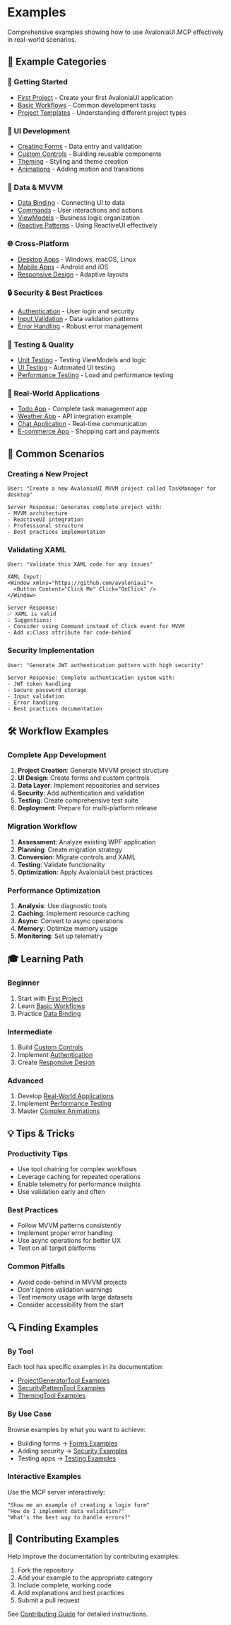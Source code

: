 # Examples

Comprehensive examples showing how to use AvaloniaUI.MCP effectively in real-world scenarios.

## 📁 Example Categories

### 🚀 Getting Started
- [First Project](./getting-started/first-project.md) - Create your first AvaloniaUI application
- [Basic Workflows](./getting-started/basic-workflows.md) - Common development tasks
- [Project Templates](./getting-started/templates.md) - Understanding different project types

### 🎨 UI Development
- [Creating Forms](./ui-development/forms.md) - Data entry and validation
- [Custom Controls](./ui-development/custom-controls.md) - Building reusable components
- [Theming](./ui-development/theming.md) - Styling and theme creation
- [Animations](./ui-development/animations.md) - Adding motion and transitions

### 🔄 Data & MVVM
- [Data Binding](./mvvm/data-binding.md) - Connecting UI to data
- [Commands](./mvvm/commands.md) - User interactions and actions
- [ViewModels](./mvvm/viewmodels.md) - Business logic organization
- [Reactive Patterns](./mvvm/reactive.md) - Using ReactiveUI effectively

### 🌐 Cross-Platform
- [Desktop Apps](./cross-platform/desktop.md) - Windows, macOS, Linux
- [Mobile Apps](./cross-platform/mobile.md) - Android and iOS
- [Responsive Design](./cross-platform/responsive.md) - Adaptive layouts

### 🔒 Security & Best Practices
- [Authentication](./security/authentication.md) - User login and security
- [Input Validation](./security/validation.md) - Data validation patterns
- [Error Handling](./security/error-handling.md) - Robust error management

### 🧪 Testing & Quality
- [Unit Testing](./testing/unit-tests.md) - Testing ViewModels and logic
- [UI Testing](./testing/ui-tests.md) - Automated UI testing
- [Performance Testing](./testing/performance.md) - Load and performance testing

### 📱 Real-World Applications
- [Todo App](./applications/todo-app.md) - Complete task management app
- [Weather App](./applications/weather-app.md) - API integration example
- [Chat Application](./applications/chat-app.md) - Real-time communication
- [E-commerce App](./applications/ecommerce.md) - Shopping cart and payments

## 🎯 Common Scenarios

### Creating a New Project
```
User: "Create a new AvaloniaUI MVVM project called TaskManager for desktop"

Server Response: Generates complete project with:
- MVVM architecture
- ReactiveUI integration
- Professional structure
- Best practices implementation
```

### Validating XAML
```
User: "Validate this XAML code for any issues"

XAML Input:
<Window xmlns="https://github.com/avaloniaui">
  <Button Content="Click Me" Click="OnClick" />
</Window>

Server Response:
✅ XAML is valid
💡 Suggestions:
- Consider using Command instead of Click event for MVVM
- Add x:Class attribute for code-behind
```

### Security Implementation
```
User: "Generate JWT authentication pattern with high security"

Server Response: Complete authentication system with:
- JWT token handling
- Secure password storage
- Input validation
- Error handling
- Best practices documentation
```

## 🛠️ Workflow Examples

### Complete App Development
1. **Project Creation**: Generate MVVM project structure
2. **UI Design**: Create forms and custom controls
3. **Data Layer**: Implement repositories and services
4. **Security**: Add authentication and validation
5. **Testing**: Create comprehensive test suite
6. **Deployment**: Prepare for multi-platform release

### Migration Workflow
1. **Assessment**: Analyze existing WPF application
2. **Planning**: Create migration strategy
3. **Conversion**: Migrate controls and XAML
4. **Testing**: Validate functionality
5. **Optimization**: Apply AvaloniaUI best practices

### Performance Optimization
1. **Analysis**: Use diagnostic tools
2. **Caching**: Implement resource caching
3. **Async**: Convert to async operations
4. **Memory**: Optimize memory usage
5. **Monitoring**: Set up telemetry

## 🎓 Learning Path

### Beginner
1. Start with [First Project](./getting-started/first-project.md)
2. Learn [Basic Workflows](./getting-started/basic-workflows.md)
3. Practice [Data Binding](./mvvm/data-binding.md)

### Intermediate
1. Build [Custom Controls](./ui-development/custom-controls.md)
2. Implement [Authentication](./security/authentication.md)
3. Create [Responsive Design](./cross-platform/responsive.md)

### Advanced
1. Develop [Real-World Applications](./applications/)
2. Implement [Performance Testing](./testing/performance.md)
3. Master [Complex Animations](./ui-development/animations.md)

## 💡 Tips & Tricks

### Productivity Tips
- Use tool chaining for complex workflows
- Leverage caching for repeated operations
- Enable telemetry for performance insights
- Use validation early and often

### Best Practices
- Follow MVVM patterns consistently
- Implement proper error handling
- Use async operations for better UX
- Test on all target platforms

### Common Pitfalls
- Avoid code-behind in MVVM projects
- Don't ignore validation warnings
- Test memory usage with large datasets
- Consider accessibility from the start

## 🔍 Finding Examples

### By Tool
Each tool has specific examples in its documentation:
- [ProjectGeneratorTool Examples](../tools/project-generator.md#code-examples)
- [SecurityPatternTool Examples](../tools/security-pattern.md#examples)
- [ThemingTool Examples](../tools/theming.md#examples)

### By Use Case
Browse examples by what you want to achieve:
- Building forms → [Forms Examples](./ui-development/forms.md)
- Adding security → [Security Examples](./security/)
- Testing apps → [Testing Examples](./testing/)

### Interactive Examples
Use the MCP server interactively:
```
"Show me an example of creating a login form"
"How do I implement data validation?"
"What's the best way to handle errors?"
```

## 🚀 Contributing Examples

Help improve the documentation by contributing examples:
1. Fork the repository
2. Add your example to the appropriate category
3. Include complete, working code
4. Add explanations and best practices
5. Submit a pull request

See [Contributing Guide](../../CONTRIBUTING.md) for detailed instructions.